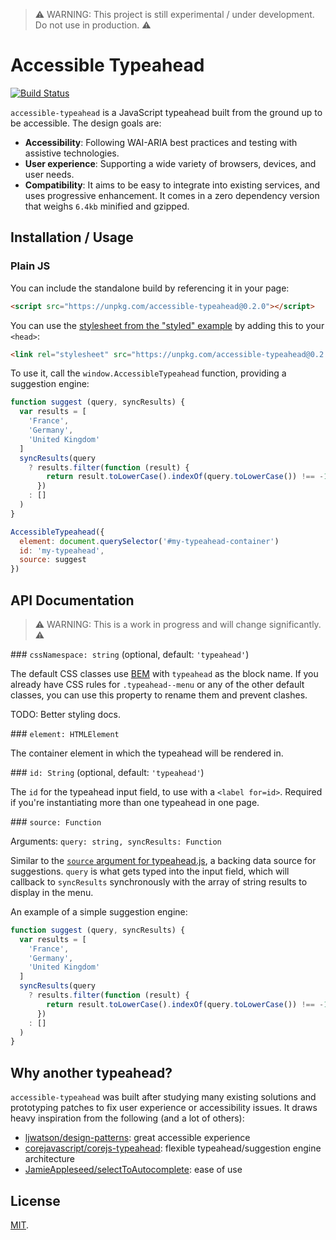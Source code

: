 > :warning: WARNING: This project is still experimental / under development. Do not use in production. :warning:

# Accessible Typeahead

[![Build Status](https://travis-ci.org/alphagov/accessible-typeahead.svg?branch=master)](https://travis-ci.org/alphagov/accessible-typeahead)

`accessible-typeahead` is a JavaScript typeahead built from the ground up to be accessible. The design goals are:

- **Accessibility**: Following WAI-ARIA best practices and testing with assistive technologies.
- **User experience**: Supporting a wide variety of browsers, devices, and user needs.
- **Compatibility**: It aims to be easy to integrate into existing services, and uses progressive enhancement. It comes in a zero dependency version that weighs `6.4kb` minified and gzipped.

## Installation / Usage

### Plain JS

You can include the standalone build by referencing it in your page:

```html
<script src="https://unpkg.com/accessible-typeahead@0.2.0"></script>
```

You can use the [stylesheet from the "styled" example](examples/styled.css) by adding this to your `<head>`:

```html
<link rel="stylesheet" src="https://unpkg.com/accessible-typeahead@0.2.0/examples/styled.css"></script>
```

To use it, call the `window.AccessibleTypeahead` function, providing a suggestion engine:

```js
function suggest (query, syncResults) {
  var results = [
    'France',
    'Germany',
    'United Kingdom'
  ]
  syncResults(query
    ? results.filter(function (result) {
        return result.toLowerCase().indexOf(query.toLowerCase()) !== -1
      })
    : []
  )
}

AccessibleTypeahead({
  element: document.querySelector('#my-typeahead-container')
  id: 'my-typeahead',
  source: suggest
})
```

## API Documentation

> :warning: WARNING: This is a work in progress and will change significantly. :warning:

### `cssNamespace: string` (optional, default: `'typeahead'`)

The default CSS classes use [BEM](http://getbem.com/) with `typeahead` as the block name. If you already have CSS rules for `.typeahead--menu` or any of the other default classes, you can use this property to rename them and prevent clashes.

TODO: Better styling docs.

### `element: HTMLElement`

The container element in which the typeahead will be rendered in.

### `id: String` (optional, default: `'typeahead'`)

The `id` for the typeahead input field, to use with a `<label for=id>`. Required if you're instantiating more than one typeahead in one page.

### `source: Function`

Arguments: `query: string, syncResults: Function`

Similar to the [`source` argument for typeahead.js](https://github.com/corejavascript/typeahead.js/blob/47d46b40cb834d8285ac9328c4b436e5eccf7197/doc/jquery_typeahead.md#datasets), a backing data source for suggestions. `query` is what gets typed into the input field, which will callback to `syncResults` synchronously with the array of string results to display in the menu.

An example of a simple suggestion engine:

```js
function suggest (query, syncResults) {
  var results = [
    'France',
    'Germany',
    'United Kingdom'
  ]
  syncResults(query
    ? results.filter(function (result) {
        return result.toLowerCase().indexOf(query.toLowerCase()) !== -1
      })
    : []
  )
}
```

## Why another typeahead?

`accessible-typeahead` was built after studying many existing solutions and prototyping patches to fix user experience or accessibility issues. It draws heavy inspiration from the following (and a lot of others):

- [ljwatson/design-patterns](http://ljwatson.github.io/design-patterns/autocomplete/index.html): great accessible experience
- [corejavascript/corejs-typeahead](https://github.com/corejavascript/typeahead.js): flexible typeahead/suggestion engine architecture
- [JamieAppleseed/selectToAutocomplete](https://github.com/JamieAppleseed/selectToAutocomplete): ease of use

## License

[MIT](LICENSE.txt).

